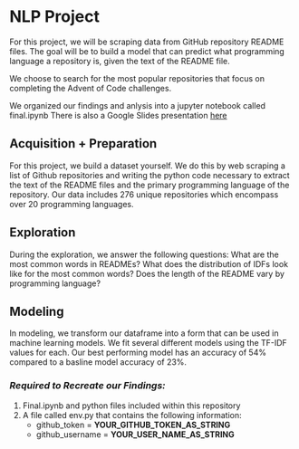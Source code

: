 

# NLP Project

For this project, we will be scraping data from GitHub repository README files. The goal will be to build a model that can predict what programming language a repository is, given the text of the README file.

We choose to search for the most popular repositories that focus on completing the Advent of Code challenges.

We organized our findings and anlysis into a jupyter notebook called final.ipynb
There is also a Google Slides presentation [here](https://docs.google.com/presentation/d/1QZ4-d9oX342FGL5joMS-xdUd0SoBXdoj_S_XAcuHfP0/edit?usp=sharing)

## Acquisition + Preparation

For this project, we build a dataset yourself. We do this by web scraping a list of Github repositories and writing the python code necessary to extract the text of the README files and the primary programming language of the repository.
Our data includes 276 unique repositories which encompass over 20 programming languages. 


## Exploration

During the exploration, we answer the following questions:
What are the most common words in READMEs?
What does the distribution of IDFs look like for the most common words?
Does the length of the README vary by programming language?


## Modeling


In modeling, we transform our dataframe into a form that can be used in machine learning models.
We fit several different models using the TF-IDF values for each.
Our best performing model has an accuracy of 54% compared to a basline model accuracy of 23%.

### *Required to Recreate our Findings:*
1. Final.ipynb and python files included within this repository
2. A file called env.py that contains the following information:
    - github_token = **YOUR_GITHUB_TOKEN_AS_STRING**
    - github_username = **YOUR_USER_NAME_AS_STRING**
